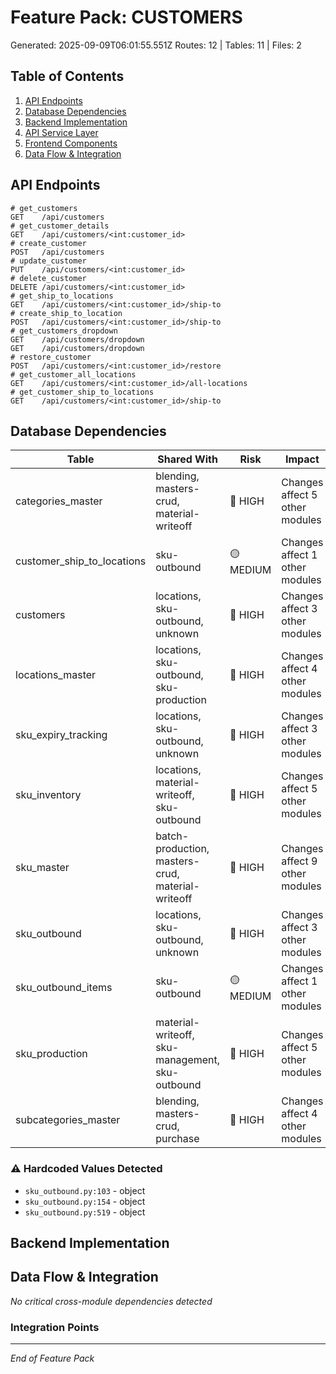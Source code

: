 # Feature Pack: CUSTOMERS
Generated: 2025-09-09T06:01:55.551Z
Routes: 12 | Tables: 11 | Files: 2

## Table of Contents
1. [API Endpoints](#api-endpoints)
2. [Database Dependencies](#database-dependencies)
3. [Backend Implementation](#backend-implementation)
4. [API Service Layer](#api-service-layer)
5. [Frontend Components](#frontend-components)
6. [Data Flow & Integration](#data-flow--integration)

## API Endpoints
```
# get_customers
GET    /api/customers
# get_customer_details
GET    /api/customers/<int:customer_id>
# create_customer
POST   /api/customers
# update_customer
PUT    /api/customers/<int:customer_id>
# delete_customer
DELETE /api/customers/<int:customer_id>
# get_ship_to_locations
GET    /api/customers/<int:customer_id>/ship-to
# create_ship_to_location
POST   /api/customers/<int:customer_id>/ship-to
# get_customers_dropdown
GET    /api/customers/dropdown
GET    /api/customers/dropdown
# restore_customer
POST   /api/customers/<int:customer_id>/restore
# get_customer_all_locations
GET    /api/customers/<int:customer_id>/all-locations
# get_customer_ship_to_locations
GET    /api/customers/<int:customer_id>/ship-to
```

## Database Dependencies
| Table | Shared With | Risk | Impact |
|-------|-------------|------|--------|
| categories_master | blending, masters-crud, material-writeoff | 🔴 HIGH | Changes affect 5 other modules |
| customer_ship_to_locations | sku-outbound | 🟡 MEDIUM | Changes affect 1 other modules |
| customers | locations, sku-outbound, unknown | 🔴 HIGH | Changes affect 3 other modules |
| locations_master | locations, sku-outbound, sku-production | 🔴 HIGH | Changes affect 4 other modules |
| sku_expiry_tracking | locations, sku-outbound, unknown | 🔴 HIGH | Changes affect 3 other modules |
| sku_inventory | locations, material-writeoff, sku-outbound | 🔴 HIGH | Changes affect 5 other modules |
| sku_master | batch-production, masters-crud, material-writeoff | 🔴 HIGH | Changes affect 9 other modules |
| sku_outbound | locations, sku-outbound, unknown | 🔴 HIGH | Changes affect 3 other modules |
| sku_outbound_items | sku-outbound | 🟡 MEDIUM | Changes affect 1 other modules |
| sku_production | material-writeoff, sku-management, sku-outbound | 🔴 HIGH | Changes affect 5 other modules |
| subcategories_master | blending, masters-crud, purchase | 🔴 HIGH | Changes affect 4 other modules |

### ⚠️ Hardcoded Values Detected
- `sku_outbound.py:103` - object
- `sku_outbound.py:154` - object
- `sku_outbound.py:519` - object

## Backend Implementation

## Data Flow & Integration
*No critical cross-module dependencies detected*

### Integration Points

---
*End of Feature Pack*